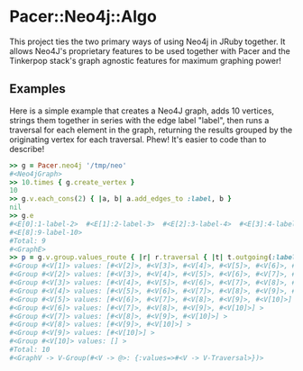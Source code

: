 # Pacer::Neo4j::Algo

This project ties the two primary ways of using Neo4j in JRuby together.
It allows Neo4J's proprietary features to be used together with Pacer
and the Tinkerpop stack's graph agnostic features for maximum graphing
power!

## Examples

Here is a simple example that creates a Neo4J graph, adds 10 vertices,
strings them together in series with the edge label "label", then runs a
traversal for each element in the graph, returning the results grouped
by the originating vertex for each traversal. Phew! It's easier to code
than to describe!

```ruby
>> g = Pacer.neo4j '/tmp/neo'
#<Neo4jGraph>
>> 10.times { g.create_vertex }
10
>> g.v.each_cons(2) { |a, b| a.add_edges_to :label, b }
nil
>> g.e
#<E[0]:1-label-2>  #<E[1]:2-label-3>  #<E[2]:3-label-4>  #<E[3]:4-label-5>  #<E[4]:5-label-6>  #<E[5]:6-label-7>  #<E[6]:7-label-8>  #<E[7]:8-label-9> 
#<E[8]:9-label-10>
#Total: 9
#<GraphE>
>> p = g.v.group.values_route { |r| r.traversal { |t| t.outgoing(:label).depth(:all) } }
#<Group #<V[1]> values: [#<V[2]>, #<V[3]>, #<V[4]>, #<V[5]>, #<V[6]>, #<V[7]>, #<V[8]>, #<V[9]>, #<V[10]>] >
#<Group #<V[2]> values: [#<V[3]>, #<V[4]>, #<V[5]>, #<V[6]>, #<V[7]>, #<V[8]>, #<V[9]>, #<V[10]>] >
#<Group #<V[3]> values: [#<V[4]>, #<V[5]>, #<V[6]>, #<V[7]>, #<V[8]>, #<V[9]>, #<V[10]>] >
#<Group #<V[4]> values: [#<V[5]>, #<V[6]>, #<V[7]>, #<V[8]>, #<V[9]>, #<V[10]>] >
#<Group #<V[5]> values: [#<V[6]>, #<V[7]>, #<V[8]>, #<V[9]>, #<V[10]>] >
#<Group #<V[6]> values: [#<V[7]>, #<V[8]>, #<V[9]>, #<V[10]>] >
#<Group #<V[7]> values: [#<V[8]>, #<V[9]>, #<V[10]>] >
#<Group #<V[8]> values: [#<V[9]>, #<V[10]>] >
#<Group #<V[9]> values: [#<V[10]>] >
#<Group #<V[10]> values: [] >
#Total: 10
#<GraphV -> V-Group(#<V -> @>: {:values=>#<V -> V-Traversal>})>
```
